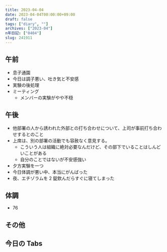 ```yaml
---
title: 2023-04-04
date: 2023-04-04T00:00:00+09:00
draft: false
tags: ["diary", ""]
archives: ["2023-04"]
n年日記: ["0404"]
slug: 241911
---
```


## 午前

- 息子通園
- 今日は調子悪い、吐き気と不安感
- 実験の後処理
- ミーティング
  - メンバーの実験がやや不穏

## 午後

- 他部署の人から誘われた外部との打ち合わせについて、上司が事前打ち合わせするとのこと
- 上席は、別の部署の活動でも容赦なく意見する。
  - こういう人は組織に絶対必要なんだけど、その部下でいることはしんどいことがある
  - 自分のことではないが不安感強い
- 夕方実験を一つ
- 今日体調が悪い中、本当にがんばった
- 夜、エチゾラムを 2 錠飲んだらすぐに寝てしまった

## 体調

- 76

## その他

## 今日の Tabs
